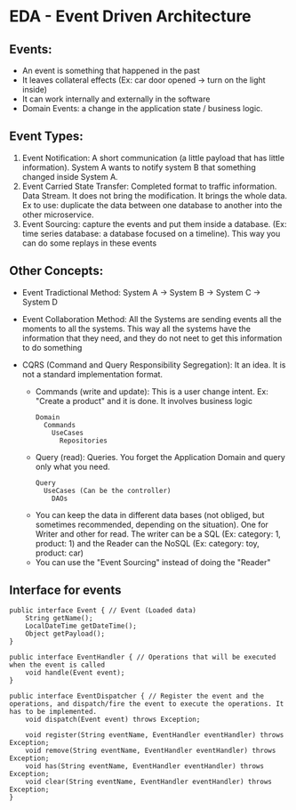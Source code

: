 # EDA - Event Driven Architecture

## Events: 
- An event is something that happened in the past
- It leaves collateral effects (Ex: car door opened -> turn on the light inside) 
- It can work internally and externally in the software
- Domain Events: a change in the application state / business logic.

## Event Types:
1) Event Notification: A short communication (a little payload that has little information). System A wants to notify system B that something changed inside System A.
2) Event Carried State Transfer: Completed format to traffic information. Data Stream. It does not bring the modification. It brings the whole data. Ex to use: duplicate the data between one database to another into the other microservice.
3) Event Sourcing: capture the events and put them inside a database. (Ex: time series database: a database focused on a timeline). This way you can do some replays in these events

## Other Concepts:
- Event Tradictional Method: System A -> System B -> System C -> System D
- Event Collaboration Method: All the Systems are sending events all the moments to all the systems. This way all the systems have the information that they need, and they do not neet to get this information to do something

- CQRS (Command and Query Responsibility Segregation): It an idea. It is not a standard implementation format.
  * Commands (write and update): This is a user change intent. Ex: "Create a product" and it is done. It involves business logic
    ```
    Domain
      Commands
        UseCases
          Repositories
    ```
  * Query (read): Queries. You forget the Application Domain and query only what you need.
    ```
    Query
      UseCases (Can be the controller)
        DAOs
    ```
  * You can keep the data in different data bases (not obliged, but sometimes recommended, depending on the situation). One for Writer and other for read. The writer can be a SQL (Ex: category: 1, product: 1) and the Reader can the NoSQL (Ex: category: toy, product: car)
  * You can use the "Event Sourcing" instead of doing the "Reader"

## Interface for events

```
public interface Event { // Event (Loaded data)
    String getName();
    LocalDateTime getDateTime();
    Object getPayload();
}

public interface EventHandler { // Operations that will be executed when the event is called
    void handle(Event event);
}

public interface EventDispatcher { // Register the event and the operations, and dispatch/fire the event to execute the operations. It has to be implemented.
    void dispatch(Event event) throws Exception;
    
    void register(String eventName, EventHandler eventHandler) throws Exception;
    void remove(String eventName, EventHandler eventHandler) throws Exception;
    void has(String eventName, EventHandler eventHandler) throws Exception;
    void clear(String eventName, EventHandler eventHandler) throws Exception;
}
```
